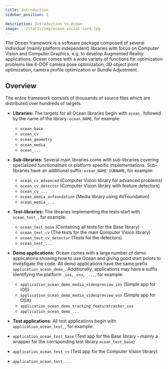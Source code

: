 ```yaml
---
title: Introduction
sidebar_position: 1

description: Introduction to Ocean
image: ../static/img/ocean-social-card.jpg
---
```


The Ocean framework is a software package composed of several individual (mainly platform independent) libraries with focus on Computer Vision and Computer Graphics, e.g. to develop Augmented Reality applications.
Ocean comes with a wide variety of functions for optimization problems like 6-DOF camera pose optimization, 3D object point optimization, camera profile optimization or Bundle Adjustment.

## Overview

The entire framework consists of thousands of source files which are distributed over hundreds of targets.

- **Libraries:** The targets for all Ocean libraries begin with `ocean_` followed by the name of the library: `ocean_NAME`, for example:
  - `ocean_base`
  - `ocean_cv`
  - `ocean_geometry`
  - `ocean_media`
  - `ocean_...`

- **Sub-libraries:** Several main libraries come with sub-libraries covering specialized functionalities or platform specific implementations. Sub-libraries have an additional suffix: `ocean_NAME_SUBNAME`, for example:
  - `ocean_cv_advanced` (Computer Vision library for advanced problems)
  - `ocean_cv_detector` (Computer Vision library with feature detectors)
  - `ocean_cv_...`
  - `ocean_media_avfoundation` (Media library using AVFoundation)
  - `ocean_media_...`

- **Test-libraries:** The libraries implementing the tests start with `ocean_test_`, for example:
  - `ocean_test_base` (Containing all tests for the Base library)
  - `ocean_test_cv` (The tests for the main Computer Vision library)
  - `ocean_test_cv_detector` (Tests for the detectors)
  - `ocean_test_...`

- **Demo applications:** Ocean comes with a large number of demo applications showing how to use Ocean and giving good start points to investigate the code. All demo applications have the same prefix `application_ocean_demo_`. Additionally, applications may have a suffix identifying the platform `_ios`, `_osx`, `_...`, for example:
  - `application_ocean_demo_media_videopreview_ios` (Simple app for iOS)
  - `application_ocean_demo_media_videopreview_osx` (Simple app for OSX)
  - `application_ocean_demo_tracking_featuretracker_ios`
  - `application_ocean_demo_...`

- **Test applications:** All test applications begin with `application_ocean_test_`, for example:
- `application_ocean_test_base` (Test app for the Base library - mainly a wrapper for the corrsponding test library `ocean_test_base`)
- `application_ocean_test_cv` (Test app for the Computer Vision library)
- `application_ocean_test_...`
